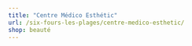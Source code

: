 ```yaml
---
title: "Centre Médico Esthétic"
url: /six-fours-les-plages/centre-medico-esthetic/
shop: beauté
---
```

